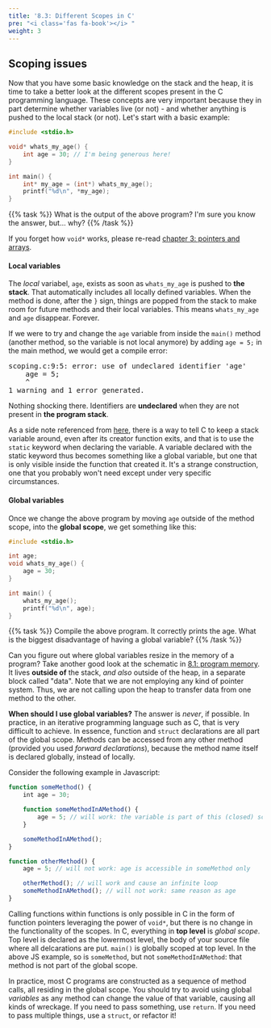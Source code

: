 ```yaml
---
title: '8.3: Different Scopes in C'
pre: "<i class='fas fa-book'></i> "
weight: 3
---
```


## Scoping issues

Now that you have some basic knowledge on the stack and the heap, it is time to take a better look at the different scopes present in the C programming language. These concepts are very important because they in part determine whether variables live (or not) - and whether anything is pushed to the local stack (or not). Let's start with a basic example:

```c
#include <stdio.h>

void* whats_my_age() {
    int age = 30; // I'm being generous here!
}

int main() {
    int* my_age = (int*) whats_my_age();
    printf("%d\n", *my_age);
}
```

{{% task %}}
What is the output of the above program? I'm sure you know the answer, but... why?
{{% /task %}}

If you forget how `void*` works, please re-read [chapter 3: pointers and arrays](/ch3-pointers).

#### Local variables

The _local_ variabel, `age`, exists as soon as `whats_my_age` is pushed to **the stack**. That automatically includes all locally defined variables. When the method is done, after the `}` sign, things are popped from the stack to make room for future methods and their local variables. This means `whats_my_age` and `age` disappear. Forever. 

If we were to try and change the `age` variable from inside the `main()` method (another method, so the variable is not local anymore) by adding `age = 5;` in the main method, we would get a compile error:

<pre>
scoping.c:9:5: error: use of undeclared identifier 'age'
    age = 5;
    ^
1 warning and 1 error generated.    
</pre>

Nothing shocking there. Identifiers are **undeclared** when they are not present in **the program stack**. 

As a side note referenced from [here](https://gribblelab.org/CBootCamp/7_Memory_Stack_vs_Heap.html), there is a way to tell C to keep a stack variable around, even after its creator function exits, and that is to use the `static` keyword when declaring the variable. A variable declared with the static keyword thus becomes something like a global variable, but one that is only visible inside the function that created it. It's a strange construction, one that you probably won't need except under very specific circumstances.

#### Global variables

Once we change the above program by moving `age` outside of the method scope, into the **global scope**, we get something like this:

```c
#include <stdio.h>

int age;
void whats_my_age() {
    age = 30;
}

int main() {
    whats_my_age();
    printf("%d\n", age);
}
```

{{% task %}}
Compile the above program. It correctly prints the age. What is the biggest disadvantage of having a global variable?
{{% /task %}}

Can you figure out where global variables resize in the memory of a program? Take another good look at the schematic in [8.1: program memory](/ch8-stack/stackvsheap). It lives **outside of** the stack, _and also_ outside of the heap, in a separate block called "data". Note that we are not employing any kind of pointer system. Thus, we are not calling upon the heap to transfer data from one method to the other. 

**When should I use global variables?** The answer is _never_, if possible. In practice, in an iterative programming language such as C, that is very difficult to achieve. In essence, function and `struct` declarations are all part of the global scope. Methods can be accessed from any other method (provided you used _forward declarations_), because the method name itself is declared globally, instead of locally. 

Consider the following example in Javascript:

```javascript
function someMethod() {
    int age = 30;

    function someMethodInAMethod() {
        age = 5; // will work: the variable is part of this (closed) scope
    }

    someMethodInAMethod();
}

function otherMethod() {
    age = 5; // will not work: age is accessible in someMethod only

    otherMethod(); // will work and cause an infinite loop
    someMethodInAMethod(); // will not work: same reason as age 
}
```

Calling functions within functions is only possible in C in the form of function pointers leveraging the power of `void*`, but there is no change in the functionality of the scopes. In C, everything in **top level** is _global scope_. Top level is declared as the lowermost level, the body of your source file where all delcarations are put. `main()` is globally scoped at top level. In the above JS example, so is `someMethod`, but not `someMethodInAMethod`: that method is not part of the global scope. 

In practice, most C programs are constructed as a sequence of method calls, all residing in the global scope. You should try to avoid using global _variables_ as any method can change the value of that variable, causing all kinds of wreckage. If you need to pass something, use `return`. If you need to pass multiple things, use a `struct`, or refactor it!
